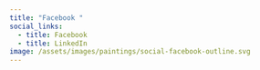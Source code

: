```yaml
---
title: "Facebook "
social_links:
  - title: Facebook
  - title: LinkedIn
image: /assets/images/paintings/social-facebook-outline.svg
---
```

